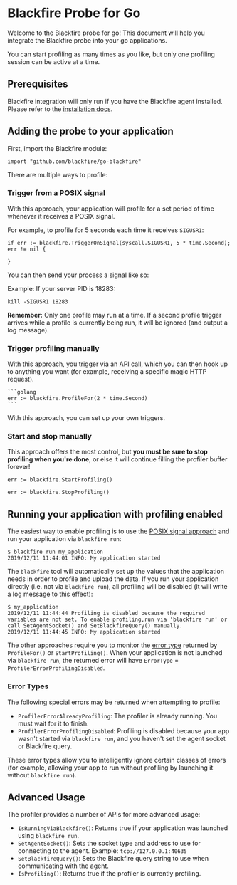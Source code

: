 Blackfire Probe for Go
======================

Welcome to the Blackfire probe for go! This document will help you integrate the Blackfire probe into your go applications.

You can start profiling as many times as you like, but only one profiling session can be active at a time.

Prerequisites
-------------

Blackfire integration will only run if you have the Blackfire agent installed.
Please refer to the [installation docs](https://blackfire.io/docs/up-and-running/installation).

Adding the probe to your application
------------------------------------

First, import the Blackfire module:

```golang
import "github.com/blackfire/go-blackfire"
```

There are multiple ways to profile:

### Trigger from a POSIX signal

With this approach, your application will profile for a set period of time whenever it receives a POSIX signal.

For example, to profile for 5 seconds each time it receives `SIGUSR1`:

```golang
if err := blackfire.TriggerOnSignal(syscall.SIGUSR1, 5 * time.Second); err != nil {

}
```

You can then send your process a signal like so:

Example: If your server PID is 18283:

```
kill -SIGUSR1 18283
```

**Remember:** Only one profile may run at a time. If a second profile trigger arrives while a profile
is currently being run, it will be ignored (and output a log message).

### Trigger profiling manually

With this approach, you trigger via an API call, which you can then hook up to anything you want
(for example, receiving a specific magic HTTP request).

    ```golang
    err := blackfire.ProfileFor(2 * time.Second)
    ```

With this approach, you can set up your own triggers.

### Start and stop manually

This approach offers the most control, but **you must be sure to stop profiling when you're done**,
or else it will continue filling the profiler buffer forever!

```golang
err := blackfire.StartProfiling()
```

```golang
err := blackfire.StopProfiling()
```

Running your application with profiling enabled
-----------------------------------------------

The easiest way to enable profiling is to use the [POSIX signal approach](#trigger-from-a-posix-signal)
and run your application via `blackfire run`:

```
$ blackfire run my_application
2019/12/11 11:44:01 INFO: My application started
```

The `blackfire` tool will automatically set up the values that the application needs in order to profile
and upload the data. If you run your application directly (i.e. not via `blackfire run`), all profiling
will be disabled (it will write a log message to this effect):

```
$ my_application
2019/12/11 11:44:44 Profiling is disabled because the required variables are not set. To enable profiling,run via 'blackfire run' or call SetAgentSocket() and SetBlackfireQuery() manually.
2019/12/11 11:44:45 INFO: My application started
```

The other approaches require you to monitor the [error type](#error-types) returned by `ProfileFor()`
or `StartProfiling()`. When your application is not launched via `blackfire run`, the returned error
will have `ErrorType` = `ProfilerErrorProfilingDisabled`.

### Error Types

The following special errors may be returned when attempting to profile:

- `ProfilerErrorAlreadyProfiling`: The profiler is already running. You must wait for it to finish.
- `ProfilerErrorProfilingDisabled`: Profiling is disabled because your app wasn't started via `blackfire run`,
 and you haven't set the agent socket or Blackfire query.

These error types allow you to intelligently ignore certain classes of errors (for example, allowing your app
to run without profiling by launching it without `blackfire run`).

Advanced Usage
--------------

The profiler provides a number of APIs for more advanced usage:

- `IsRunningViaBlackfire()`: Returns true if your application was launched using `blackfire run`.
- `SetAgentSocket()`: Sets the socket type and address to use for connecting to the agent. Example: `tcp://127.0.0.1:40635`
- `SetBlackfireQuery()`: Sets the Blackfire query string to use when communicating with the agent.
- `IsProfiling()`: Returns true if the profiler is currently profiling.
